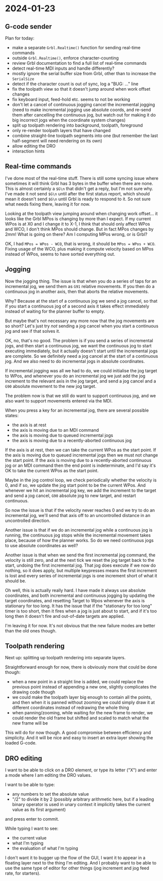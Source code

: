 # 2024-01-23

## G-code sender

Plan for today:

 * make a separate `Grbl.Realtime()` function for sending real-time commands
 * outside `Grbl.Realtime()`, enforce character-counting
 * review Grbl documentation to find a full list of real-time commands
 * detect real-time MDI inputs and handle differently?
 * mostly ignore the serial buffer size from Grbl, other than to increase the `SerialSize`
 * detect if the character count is out of sync, log a "BUG: ..." line
 * fix the toolpath view so that it doesn't jump around when work offset changes
 * fix keyboard input, feed-hold etc. seems to not be working
 * don't let a cancel of continuous jogging cancel the incremental jogging (need to make incremental jogging use absolute coords, and re-send them after cancelling the continuous jog, but watch out for making it do big incorrect jogs when the coordinate system changes)
 * split up toolpath rendering into background, toolpath, foreground
 * only re-render toolpath layers that have changed
 * combine straight-line toolpath segments into one (but remember the last half-segment will need rendering on its own)
 * allow editing the DRO
 * interaction hints

## Real-time commands

I've done most of the real-time stuff. There is still some syncing issue where sometimes it will think Grbl has 3 bytes in the buffer when there are none.
This is almost certainly a `$G\n` that didn't get a reply, but I'm not sure why. I've made it not send `$G\n` until after the first status report,
which should mean it doesn't send `$G\n` until Grbl is ready to respond to it. So not sure what needs fixing there, leaving it for now.

Looking at the toolpath view jumping around when changing work offset... it looks like the Grbl MPos is changing by more than I expect.
If my current WPos is at X0 and I change it to X-1, I think that should only affect WPos and WCO, I don't think MPos should change. But in
fact MPos changes by 2mm! What is going on there? Am I computing MPos wrong, or is Grbl?

OK, I had `MPos = WPos - WCO`, that is wrong, it should be `MPos = WPos + WCO`. Fixing usage of the WCO, plus making it compute velocity
based on MPos instead of WPos, seems to have sorted everything out.

## Jogging

Now the jogging thing. The issue is that when you do a series of taps for an incremental jog, we send them as `G91` relative movements.
If you then do a continuous jog in another axis, then that aborts the relative movements.

Why? Because at the start of a continuous jog we send a jog cancel, so that if you start a continuous jog of a second axis it takes
effect immediately instead of waiting for the planner buffer to empty.

But maybe that's not necessary any more now that the jog movements are so short? Let's just try *not* sending a jog cancel when you start a
continuous jog and see if that solves it.

OK, no, that's no good. The problem is if you send a series of incremental jogs, and then start a continuous jog, we want the continuous jog
to start executing immediately, but it actually doesn't start until the incremental jogs are complete. So we definitely need a jog cancel
at the start of a continuous jog. And we also need to do incremental jogs in absolute coordinates.

If incremental jogging was all we had to do, we could initialise the jog target to WPos, and whenever you do an incremental jog we just add
the jog increment to the relevant axis in the jog target, and send a jog cancel and a `G90` absolute movement to the new jog target.

The problem now is that we still do want to support continuous jog, and we also want to support movements entered via the MDI.

When you press a key for an incremental jog, there are several possible states:

 * the axis is at rest
 * the axis is moving due to an MDI command
 * the axis is moving due to queued incremental jogs
 * the axis is moving due to a recently-aborted continuous jog

If the axis is at rest, then we can take the current WPos as the start point. If the axis is moving due to queued incremental jogs
then we must not change the start point. If the axis is moving due to a recently-aborted continuous jog or an MDI command then the end point is
indeterminate, and I'd say it's OK to take the current WPos as the start point.

Maybe in the jog control loop, we check periodically whether the velocity is 0, and if so, we update the jog start point to be the current
WPos. And whenever we hit an incremental jog key, we add the increment to the target and send a jog cancel, `G90` absolute jog to
new target, and restart continuous.

So now the issue is that if the velocity never reaches 0 and we try to do an incremental jog, we'll send that axis off to an uncontrolled distance
in an uncontrolled direction.

Another issue is that if we do an incremental jog while a continuous jog is running, the continuous jog stops while the incremental movement
takes place, because of how the planner works. So do we need continuous jogs to use absolute coordinates as well?

Another issue is that when we send the first incremental jog command, the velocity is still zero, and at the next tick we reset the jog
target back to the start, undoing the first incremental jog. That jog does execute if we now do nothing, so it does apply, but multiple
keypresses means the first increment is lost and every series of incremental jogs is one increment short of what it should be.

Oh well, this is actually really hard. I have made it always use absolute coordinates, and both incremental and continuous jogging by updating
the target coordinates, and resetting Target to Wpos whenever the axis is stationary for too long. It has the issue that if the "stationary
for too long" timer is too short, then it fires when a jog is just about to start, and if it's too long then it doesn't fire and out-of-date
targets are applied.

I'm leaving it for now. It's not obvious that the new failure modes are better than the old ones though.

## Toolpath rendering

Next up: splitting up toolpath rendering into separate layers.

Straightforward enough for now, there is obviously more that could be done though:

 * when a new point in a straight line is added, we could replace the previous point instead of appending a new one,
   slightly complicates the drawing code though
 * we could make the toolpath layer big enough to contain all the points, and then when it is panned without zooming
   we could simply draw it at different coordinates instead of redrawing the whole thing
 * when panning/zooming, while waiting for the new frame to render, we could render the old frame but shifted and scaled
   to match what the new frame will be

This will do for now though. A good compromise between efficiency and simplicity. And it will be nice and easy to insert 
an extra layer showing the loaded G-code.

## DRO editing

I want to be able to click on a DRO element, or type its letter ("X") and enter a mode where I am editing the DRO values.

I want to be able to type:

 * any numbers to set the absolute value
 * "/2" to divide it by 2 (possibly arbitrary arithmetic here, but if a leading
   binary operator is used in unary context it implicitly takes the current value as its first argument)

and press enter to commit.

While typing I want to see:

 * the current value
 * what I'm typing
 * the evaluation of what I'm typing

I don't want it to bugger up the flow of the GUI, I want it to appear in a floating layer next to the thing I'm editing.
And I probably want to be able to use the same type of editor for other things (jog increment and jog feed rate, for starters).
